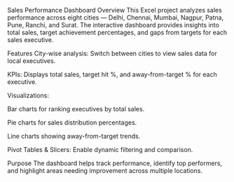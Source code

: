 Sales Performance Dashboard
Overview
This Excel project analyzes sales performance across eight cities — Delhi, Chennai, Mumbai, Nagpur, Patna, Pune, Ranchi, and Surat. The interactive dashboard provides insights into total sales, target achievement percentages, and gaps from targets for each sales executive.

Features
City-wise analysis: Switch between cities to view sales data for local executives.

KPIs: Displays total sales, target hit %, and away-from-target % for each executive.

Visualizations:

Bar charts for ranking executives by total sales.

Pie charts for sales distribution percentages.

Line charts showing away-from-target trends.

Pivot Tables & Slicers: Enable dynamic filtering and comparison.

Purpose
The dashboard helps track performance, identify top performers, and highlight areas needing improvement across multiple locations.

